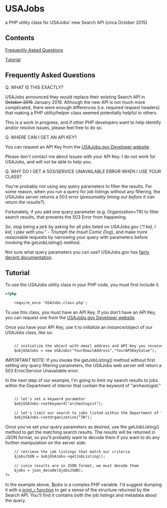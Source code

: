 # USAJobs

a PHP utility class for USAJobs' new Search API (circa October 2015)

## Contents

[Frequently Asked Questions](#frequently-asked-questions)

[Tutorial](#tutorial)

## Frequently Asked Questions

Q. WHAT IS THIS EXACTLY?

USAJobs announced they would replace their existing Search API in ~~October 2015~~ January 2016. Although the new API is not much more complicated, there were enough differences (i.e. required request headers) that making a PHP utility/helper class seemed potentially helpful to others.

This is a work in progress, and if other PHP developers want to help identify and/or resolve issues, please feel free to do so.

Q. WHERE CAN I GET AN API KEY?

You can request an API Key from the [USAJobs.gov Developer website](https://developer.usajobs.gov/Search-API/Request-API-Key).

Please don't contact me about issues with your API Key. I do not work for USAJobs, and will not be able to help you.

Q. WHY DO I GET A 503/SERVICE UNAVAILABLE ERROR WHEN I USE YOUR CLASS?

You're probably not using any query parameters to filter the results. For some reason, when you run a query for job listings without any filtering, the USAJobs server returns a 503 error (_presumably timing out before it can return the results?_).  

Fortunately, if you add one query parameter (e.g. Organization=TR) to filter search results, that prevents the 503 Error from happening. 

So, stop being a jerk by asking for all jobs listed on USAJobs.gov (*"I kid, I kid, I joke with you." - Triumph the Insult Comic Dog*), and make more reasonable requests by narrowing your query with parameters before invoking the getJobListing() method.

Not sure what query parameters you can use? USAJobs.gov has [fairly decent documentation](https://developer.usajobs.gov/Search-API/API-Query-Parameters).

## Tutorial

To use the USAJobs utility class in your PHP code, you must first include it.

```html
<?php

	require_once 'USAJobs.class.php';
```

To use this class, you must have an API Key. If you don't have an API Key, you can request one from the [USAJobs.gov Developer website](https://developer.usajobs.gov/Search-API/Request-API-Key). 

Once you have your API Key, use it to initialize an instance/object of our USAJobs class, like so:

```html

	// initialize the object with email address and API Key you received from USAJobs website
	$objUSAJobs = new USAJobs("YourEmailAddress","YourAPIKeyValue");
```

*IMPORTANT NOTE:* If you invoke the getJobListing() method without first setting _any_ query filtering parameters, the USAJobs web server will return a 503 Error/Service Unavailable error.

In the next step of our example, I'm going to limit my search results to jobs within the Department of Interior that contain the keyword of "archeologist."

```html

	// let's set a keyword parameter
	$objUSAJobs->setKeyword("archeologist");
	
	// let's limit our search to jobs listed within the Department of The Interior
	$objUSAJobs->setOrganization("IN");
```

Once you've set your query parameters as desired, use the getJobListing() method to get the matching search results. The results will be returned in JSON format, so you'll probably want to decode them if you want to do any further manipulation on the server side.

```html
	// retrieve the job listings that match our criteria
	$jobsJSON = $objUSAJobs->getJobListing();
	
	// since results are in JSON format, we must decode them
	$jobs = json_decode($jobsJSON);
?>
```

In the example above, $jobs is a complex PHP variable. I'd suggest dumping it with a [print_r function](http://php.net/manual/en/function.print-r.php) to get a sense of the structure returned by the Search API. You'll find it contains both the job listings and metadata about the query.
